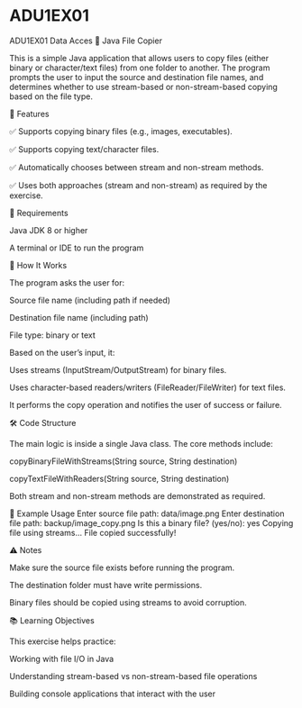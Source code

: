 # ADU1EX01
ADU1EX01 Data Acces
📁 Java File Copier

This is a simple Java application that allows users to copy files (either binary or character/text files) from one folder to another. The program prompts the user to input the source and destination file names, and determines whether to use stream-based or non-stream-based copying based on the file type.

🧾 Features

✅ Supports copying binary files (e.g., images, executables).

✅ Supports copying text/character files.

✅ Automatically chooses between stream and non-stream methods.

✅ Uses both approaches (stream and non-stream) as required by the exercise.

📌 Requirements

Java JDK 8 or higher

A terminal or IDE to run the program

🚀 How It Works

The program asks the user for:

Source file name (including path if needed)

Destination file name (including path)

File type: binary or text

Based on the user’s input, it:

Uses streams (InputStream/OutputStream) for binary files.

Uses character-based readers/writers (FileReader/FileWriter) for text files.

It performs the copy operation and notifies the user of success or failure.

🛠️ Code Structure

The main logic is inside a single Java class. The core methods include:

copyBinaryFileWithStreams(String source, String destination)

copyTextFileWithReaders(String source, String destination)

Both stream and non-stream methods are demonstrated as required.

📄 Example Usage
Enter source file path: data/image.png
Enter destination file path: backup/image_copy.png
Is this a binary file? (yes/no): yes
Copying file using streams...
File copied successfully!

⚠️ Notes

Make sure the source file exists before running the program.

The destination folder must have write permissions.

Binary files should be copied using streams to avoid corruption.

📚 Learning Objectives

This exercise helps practice:

Working with file I/O in Java

Understanding stream-based vs non-stream-based file operations

Building console applications that interact with the user
